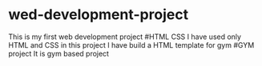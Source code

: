 # wed-development-project
This is my first web development project
#HTML CSS
I have used only HTML and CSS in this project
I have build  a HTML template for gym
#GYM project
It is gym based project
